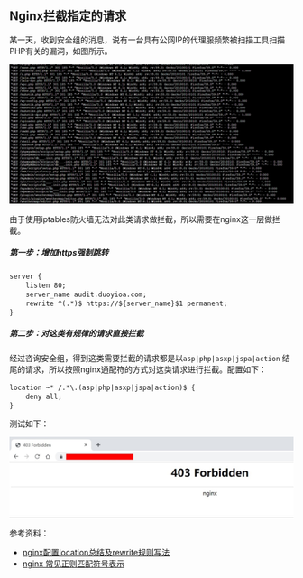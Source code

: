 ## Nginx拦截指定的请求

某一天，收到安全组的消息，说有一台具有公网IP的代理服频繁被扫描工具扫描PHP有关的漏洞，如图所示。

![](./img/01.jpg)



由于使用iptables防火墙无法对此类请求做拦截，所以需要在nginx这一层做拦截。

##### 第一步：增加https强制跳转

```shell
server {
    listen 80;
    server_name audit.duoyioa.com;
    rewrite ^(.*)$ https://${server_name}$1 permanent;
}
```



##### 第二步：对这类有规律的请求直接拦截

经过咨询安全组，得到这类需要拦截的请求都是以`asp|php|asxp|jspa|action` 结尾的请求，所以按照nginx通配符的方式对这类请求进行拦截。配置如下：

```shell
location ~* /.*\.(asp|php|asxp|jspa|action)$ {
	deny all;
}
```

测试如下：

![](./img/02.jpg)



参考资料：

- [nginx配置location总结及rewrite规则写法](http://seanlook.com/2015/05/17/nginx-location-rewrite/)
- [nginx 常见正则匹配符号表示](https://www.cnblogs.com/netsa/p/6383094.html)